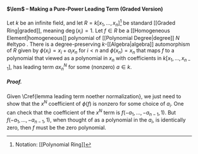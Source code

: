 #### $\lem$ – Making a Pure-Power Leading Term (Graded Version)
Let $k$ be an infinite field, and let $R=k[x_1,\dots,x_n]$[^1] be standard [[Graded Ring|graded]], meaning $\deg(x_i)=1$. Let $f\in R$ be a [[Homogeneous Element|homogeneous]] polynomial of [[Polynomial Degree|degree]] $N$ #eltypo . There is a degree-preserving $k$-[[Algebra|algebra]] automorphism of $R$ given by $\phi(x_i) = x_i + a_i x_n$ for $i<n$ and $\phi(x_n)=x_n$ that maps $f$ to a polynomial that viewed as a polynomial in $x_n$ with coefficients in $k[x_1,\dots,x_{n-1}]$, has leading term $a x_n^N$ for some (nonzero) $a\in k$.

##### *Proof.*
Given \Cref{lemma leading term noether normalization}, we just need to show that the $x^N$ coefficient of $\phi(f)$ is nonzero for some choice of $a_i$. One can check that the coefficient of the $x^N$ term is $f(-a_1,\dots,-a_{n-1},1)$. But $f(-a_1,\dots,-a_{n-1},1)$, when thought of as a polynomial in the $a_i$, is identically zero, then $f$ must be the zero polynomial.

[^1]: Notation: [[Polynomial Ring]]